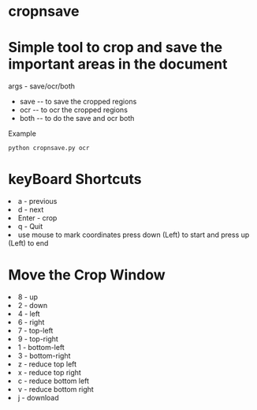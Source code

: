 # cropnsave

# Simple tool to crop and save the important areas in the document

args - save/ocr/both

* save -- to save the cropped regions
* ocr -- to ocr the cropped regions
* both -- to do the save and ocr both

Example

`
python cropnsave.py ocr
`

# keyBoard Shortcuts
<li>a - previous </li>
<li>d - next </li>
<li>Enter - crop </li>
<li>q - Quit </li>
<li>use mouse to mark coordinates press down (Left) to start and press up (Left) to end </li>

# Move the Crop Window
<li>8 - up</li>
<li>2 - down</li>
<li>4 - left</li>
<li>6 - right</li>
<li>7 - top-left</li>
<li>9 - top-right</li>
<li>1 - bottom-left</li>
<li>3 - bottom-right</li>
<li>z - reduce top left</li>
<li>x - reduce top right</li>
<li>c - reduce bottom left</li>
<li>v - reduce bottom right</li>

<li>j - download</li>
